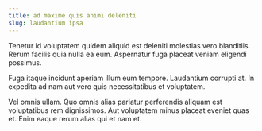 ```yaml
---
title: ad maxime quis animi deleniti
slug: laudantium ipsa
---
```


Tenetur id voluptatem quidem aliquid est deleniti molestias vero blanditiis. Rerum facilis quia nulla ea eum. Aspernatur fuga placeat veniam eligendi possimus.

Fuga itaque incidunt aperiam illum eum tempore. Laudantium corrupti at. In expedita ad nam aut vero quis necessitatibus et voluptatem.

Vel omnis ullam. Quo omnis alias pariatur perferendis aliquam est voluptatibus rem dignissimos. Aut voluptatem minus placeat eveniet quas et. Enim eaque rerum alias qui et nam et.
